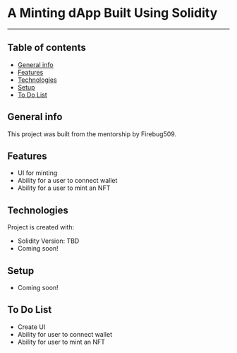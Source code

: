 # A Minting dApp Built Using Solidity

---

## Table of contents

- [General info](#general-info)
- [Features](#features)
- [Technologies](#technologies)
- [Setup](#setup)
- [To Do List](#to-do-list)

## General info

This project was built from the mentorship by Firebug509.

## Features

- UI for minting
- Ability for a user to connect wallet
- Ability for a user to mint an NFT

## Technologies

Project is created with:

- Solidity Version: TBD
- Coming soon!

## Setup

- Coming soon!

## To Do List

- Create UI
- Ability for user to connect wallet
- Ability for user to mint an NFT

